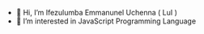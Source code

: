- 👋 Hi, I’m Ifezulumba Emmanunel Uchenna ( LuI )
- 👀 I’m interested in JavaScript Programming Language

<!---
LuIntelli/LuIntelli is a ✨ special ✨ repository because its `README.md` (this file) appears on your GitHub profile.
You can click the Preview link to take a look at your changes.
--->
